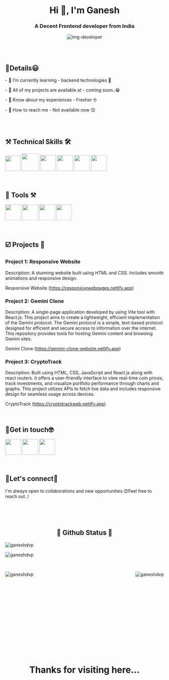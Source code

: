 
<h1 align="center">Hi 👋, I'm Ganesh</h1>
<h3 align="center">A Decent Frontend developer from India</h3>

<p align='center'><img src='https://raw.githubusercontent.com/TheDudeThatCode/TheDudeThatCode/master/Assets/Developer.gif' alt='img-developer' /> </p><br/><br/>

<h2>📑Details😃</h2>
<p> - 🔸 I’m currently learning - backend technologies 🫡</p>
<p> - 🔸 All of my projects are available at - coming soon..😁</p>
<p> - 🔸 Know about my experiences - Fresher 🤓</p>
<p> - 🔸 How to reach me - Not available now 😊 </p>

<br/><br/>

<h2> ⚒️ Technical Skills 🛠️</h2>
<p>
<img width=48px src = 'https://upload.wikimedia.org/wikipedia/commons/2/25/HTML5_Shiny_Icon.svg'/>
<img width = 55px src='https://github.com/Ganeshdvp/Ganeshdvp/assets/171772708/1ce4e46f-ac87-4d78-9331-2f75bb8d56c7'/>
<img width = 50px src='https://github.com/Ganeshdvp/Ganeshdvp/assets/171772708/7edc48d3-f129-432d-b5df-5c6f58befc65'/>
<img width = 50px src='https://github.com/Ganeshdvp/Ganeshdvp/assets/171772708/20e99ae2-1d42-450e-b2fa-488b8e550c7b'/>
<img width = 50px src='https://github.com/Ganeshdvp/Ganeshdvp/assets/171772708/e7c3f8ec-be9a-4802-a979-509011d9f797'/>
<img width= 50px src= 'https://github.com/Ganeshdvp/Ganeshdvp/assets/171772708/e16d8228-1b57-4251-8397-9c1f32b9aa73'/>
</p>

<br/>


<h2> 🔨 Tools ⚒️ </h2>
<p><img width=50px src='https://github.com/Ganeshdvp/Ganeshdvp/assets/171772708/4f380f8b-5986-496a-aa4a-7dce071f7dbe'/>
 <img width=50px src='https://github.com/Ganeshdvp/Ganeshdvp/assets/171772708/d025f6e6-7be0-4450-b44a-76955aceddc7'/>
 <img width=50px src='https://github.com/Ganeshdvp/Ganeshdvp/assets/171772708/a24015e7-e603-4959-a9e6-e43dcac1a8ac'/>
  <img width=50px src='https://github.com/Ganeshdvp/Ganeshdvp/assets/171772708/ad321c86-07e2-4854-8f63-3a72c28f8b6c'/>
</p>

<br/>

<h2> ☑️ Projects 💼 </h2>

### Project 1: Responsive Website

Description: A stunning website built using HTML and CSS. Includes smooth animations and responsive design.
<p> Responsive Website (<a href= ' '>https://responsivewebpages.netlify.app</a>) </p>

### Project 2: Gemini Clone

Description: A single-page application developed by using Vite tool with React.js. This project aims to create a lightweight, efficient implementation of the Gemini protocol. The Gemini protocol is a simple, text-based protocol designed for efficient and secure access to information over the internet. This repository provides tools for hosting Gemini content and browsing Gemini sites.

<p> Gemini Clone (<a href= ' ' >https://gemini-clone-website.netlify.app</a>) </p>

### Project 3: CryptoTrack

Description: Built using HTML, CSS, JavaScript and React.js along with react routers. it offers a user-friendly interface to view real-time coin prices, track investments, and visualize portfolio performance through charts and graphs.  This project utilizes APIs to fetch live data and includes responsive design for seamless usage across devices.

<p> CryptoTrack (<a href= ' '>https://cryptotrackweb.netlify.app</a>)</p>

<br/>

<h2>🧐Get in touch🤓</h2>
 <p><a href="www.linkedin.com/in/cherupalli-ganesh"><img width=50px src='https://upload.wikimedia.org/wikipedia/commons/f/f9/Linkedin_Shiny_Icon.svg' alt=''/></a>
 <img width=50px src='https://upload.wikimedia.org/wikipedia/commons/e/e7/Instagram_logo_2016.svg' alt=''/>
 <img width=50px src='https://upload.wikimedia.org/wikipedia/commons/2/24/Gmail_Faenza.svg' alt=''/>
 </p>

<br/>

<h2>🤝Let's connect🤝 </h2>
<p>I'm always open to collaborations and new opportunities.😊Feel free to reach out..!</p><br/><br/><br/>

<h2 align='center'>🫡 Github Status 🗿</h2>

<p align="left"> <img src="https://komarev.com/ghpvc/?username=ganeshdvp&label=Profile%20views&color=0e75b6&style=flat" alt="ganeshdvp" /> </p>

<div>
<p><img align="cnter" src="https://github-readme-stats.vercel.app/api?username=ganeshdvp&show_icons=true&locale=en" alt="ganeshdvp" /></p>
</div><br/>
<div>
<p><img align="right" src="https://github-readme-stats.vercel.app/api/top-langs?username=ganeshdvp&show_icons=true&locale=en&layout=compact" alt="ganeshdvp" /></p>
</div>
<div>
<p><img align="left" src="https://github-readme-streak-stats.herokuapp.com/?user=ganeshdvp&" alt="ganeshdvp" /></p>
</div><br/><br/><br/><br/><br/><br/><br/><br/><br/><br/><br/><br/><br/><br/><br/>
<div>
<h1 align='center'>Thanks for visiting here...</h1>
</div>





